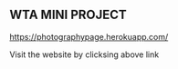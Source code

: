 ## WTA MINI PROJECT 

https://photographypage.herokuapp.com/

Visit the website by clicksing above link
